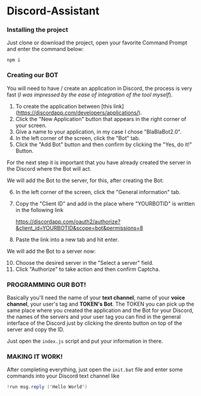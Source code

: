 # Discord-Assistant

### Installing the project

Just clone or download the project, open your favorite Command Prompt and enter the command below:

	npm i

### Creating our BOT

You will need to have / create an application in Discord, the process is very fast (*I was impressed by the ease of integration of the tool myself*).

1. To create the application between [this link] (https://discordapp.com/developers/applications/).
2. Click the "New Application" button that appears in the right corner of your screen.
3. Give a name to your application, in my case I chose "BlaBlaBot2.0".
4. In the left corner of the screen, click the "Bot" tab.
5. Click the "Add Bot" button and then confirm by clicking the "Yes, do it!" Button.

For the next step it is important that you have already created the server in the Discord where the Bot will act.

We will add the Bot to the server, for this, after creating the Bot:

6. In the left corner of the screen, click the "General information" tab.
7. Copy the "Client ID" and add in the place where "YOURBOTID" is written in the following link


	https://discordapp.com/oauth2/authorize?&client_id=YOURBOTID&scope=bot&permissions=8


9. Paste the link into a new tab and hit enter.

We will add the Bot to a server now:

10. Choose the desired server in the "Select a server" field.
11. Click "Authorize" to take action and then confirm Captcha.

### PROGRAMMING OUR BOT!

Basically you'll need the name of your **text channel**, name of your **voice channel**, your user's tag and **TOKEN's Bot**.
The TOKEN you can pick up the same place where you created the application and the Bot for your Discord, the names of the servers and your user tag you can find in the general interface of the Discord just by clicking the dirento button on top of the server and copy the ID.

Just open the `index.js` script and put your information in there.

### MAKING IT WORK!

After completing everything, just open the `init.bat` file and enter some commands into your Discord text channel like

```cs
!run msg.reply ('Hello World')
```
